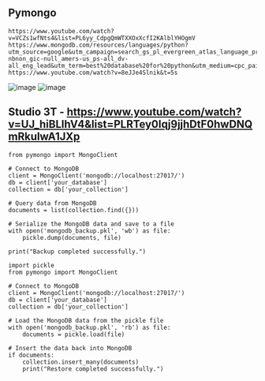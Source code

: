 ## Pymongo
```
https://www.youtube.com/watch?v=VCZs1wfNts4&list=PL6yy_CdpgQmWTXXOxXcfI2KAlblYHOgmV
https://www.mongodb.com/resources/languages/python?utm_source=google&utm_campaign=search_gs_pl_evergreen_atlas_language_prosp-nbnon_gic-null_amers-us_ps-all_dv-all_eng_lead&utm_term=best%20database%20for%20python&utm_medium=cpc_paid_search&utm_ad=p&utm_ad_campaign_id=19248124983&adgroup=159746678764&cq_cmp=19248124983&gad_source=1&gclid=Cj0KCQjwmt24BhDPARIsAJFYKk1EUg9KQQ2LZBfuh4Bv9Nyu6qX8EiUNvKw3BcXoGn5oioX00KJNfIYaAgj5EALw_wcB
https://www.youtube.com/watch?v=8eJJe4Slnik&t=5s
```
![image](https://github.com/user-attachments/assets/09ae3cc2-7ee7-4ca2-b170-466a36ffb0af)
![image](https://github.com/user-attachments/assets/9626b1c4-f5b2-473a-b3ed-a5946eba248f)

## Studio 3T - https://www.youtube.com/watch?v=UJ_hiBLlhV4&list=PLRTey0Iqj9jjhDtF0hwDNQmRkuIwA1JXp


```import pickle
from pymongo import MongoClient

# Connect to MongoDB
client = MongoClient('mongodb://localhost:27017/')
db = client['your_database']
collection = db['your_collection']

# Query data from MongoDB
documents = list(collection.find({}))

# Serialize the MongoDB data and save to a file
with open('mongodb_backup.pkl', 'wb') as file:
    pickle.dump(documents, file)

print("Backup completed successfully.")
```

```
import pickle
from pymongo import MongoClient

# Connect to MongoDB
client = MongoClient('mongodb://localhost:27017/')
db = client['your_database']
collection = db['your_collection']

# Load the MongoDB data from the pickle file
with open('mongodb_backup.pkl', 'rb') as file:
    documents = pickle.load(file)

# Insert the data back into MongoDB
if documents:
    collection.insert_many(documents)
    print("Restore completed successfully.")
```
